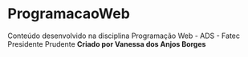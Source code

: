 # ProgramacaoWeb
 Conteúdo desenvolvido na disciplina Programação Web - ADS - Fatec Presidente Prudente
**Criado por Vanessa dos Anjos Borges**
